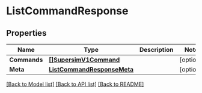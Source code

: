 # ListCommandResponse

## Properties

Name | Type | Description | Notes
------------ | ------------- | ------------- | -------------
**Commands** | [**[]SupersimV1Command**](supersim.v1.command.md) |  | [optional] 
**Meta** | [**ListCommandResponseMeta**](ListCommandResponse_meta.md) |  | [optional] 

[[Back to Model list]](../README.md#documentation-for-models) [[Back to API list]](../README.md#documentation-for-api-endpoints) [[Back to README]](../README.md)


